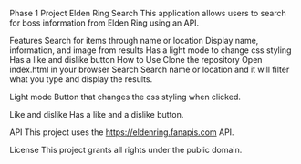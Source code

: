 Phase 1 Project Elden Ring Search
This application allows users to search for boss information from Elden Ring using an API.

Features
Search for items through name or location
Display name, information, and image from results
Has a light mode to change css styling
Has a like and dislike button
How to Use
Clone the repository
Open index.html in your browser
Search
Search name or location and it will filter what you type and display the results.

Light mode
Button that changes the css styling when clicked.

Like and dislike
Has a like and a dislike button.

API
This project uses the https://eldenring.fanapis.com API.

License
This project grants all rights under the public domain.

